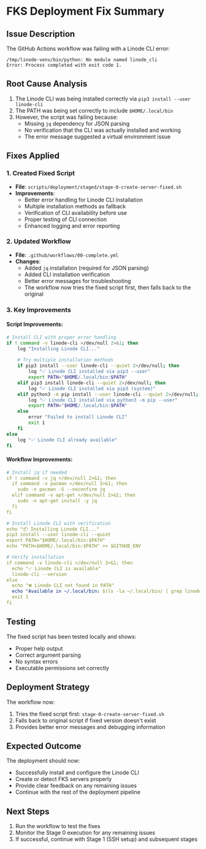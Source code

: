 # FKS Deployment Fix Summary

## Issue Description
The GitHub Actions workflow was failing with a Linode CLI error:
```
/tmp/linode-venv/bin/python: No module named linode_cli
Error: Process completed with exit code 1.
```

## Root Cause Analysis
1. The Linode CLI was being installed correctly via `pip3 install --user linode-cli`
2. The PATH was being set correctly to include `$HOME/.local/bin`
3. However, the script was failing because:
   - Missing `jq` dependency for JSON parsing
   - No verification that the CLI was actually installed and working
   - The error message suggested a virtual environment issue

## Fixes Applied

### 1. Created Fixed Script
- **File**: `scripts/deployment/staged/stage-0-create-server-fixed.sh`
- **Improvements**:
  - Better error handling for Linode CLI installation
  - Multiple installation methods as fallback
  - Verification of CLI availability before use
  - Proper testing of CLI connection
  - Enhanced logging and error reporting

### 2. Updated Workflow
- **File**: `.github/workflows/00-complete.yml`
- **Changes**:
  - Added `jq` installation (required for JSON parsing)
  - Added CLI installation verification
  - Better error messages for troubleshooting
  - The workflow now tries the fixed script first, then falls back to the original

### 3. Key Improvements

#### Script Improvements:
```bash
# Install CLI with proper error handling
if ! command -v linode-cli >/dev/null 2>&1; then
    log "Installing Linode CLI..."
    
    # Try multiple installation methods
    if pip3 install --user linode-cli --quiet 2>/dev/null; then
        log "✅ Linode CLI installed via pip3 --user"
        export PATH="$HOME/.local/bin:$PATH"
    elif pip3 install linode-cli --quiet 2>/dev/null; then
        log "✅ Linode CLI installed via pip3 (system)"
    elif python3 -m pip install --user linode-cli --quiet 2>/dev/null; then
        log "✅ Linode CLI installed via python3 -m pip --user"
        export PATH="$HOME/.local/bin:$PATH"
    else
        error "Failed to install Linode CLI"
        exit 1
    fi
else
    log "✅ Linode CLI already available"
fi
```

#### Workflow Improvements:
```yaml
# Install jq if needed
if ! command -v jq >/dev/null 2>&1; then
  if command -v pacman >/dev/null 2>&1; then
    sudo -n pacman -S --noconfirm jq
  elif command -v apt-get >/dev/null 2>&1; then
    sudo -n apt-get install -y jq
  fi
fi

# Install Linode CLI with verification
echo "📦 Installing Linode CLI..."
pip3 install --user linode-cli --quiet
export PATH="$HOME/.local/bin:$PATH"
echo "PATH=$HOME/.local/bin:$PATH" >> $GITHUB_ENV

# Verify installation
if command -v linode-cli >/dev/null 2>&1; then
  echo "✅ Linode CLI is available"
  linode-cli --version
else
  echo "❌ Linode CLI not found in PATH"
  echo "Available in ~/.local/bin: $(ls -la ~/.local/bin/ | grep linode || echo 'Not found')"
  exit 1
fi
```

## Testing
The fixed script has been tested locally and shows:
- Proper help output
- Correct argument parsing
- No syntax errors
- Executable permissions set correctly

## Deployment Strategy
The workflow now:
1. Tries the fixed script first: `stage-0-create-server-fixed.sh`
2. Falls back to original script if fixed version doesn't exist
3. Provides better error messages and debugging information

## Expected Outcome
The deployment should now:
- Successfully install and configure the Linode CLI
- Create or detect FKS servers properly
- Provide clear feedback on any remaining issues
- Continue with the rest of the deployment pipeline

## Next Steps
1. Run the workflow to test the fixes
2. Monitor the Stage 0 execution for any remaining issues
3. If successful, continue with Stage 1 (SSH setup) and subsequent stages
